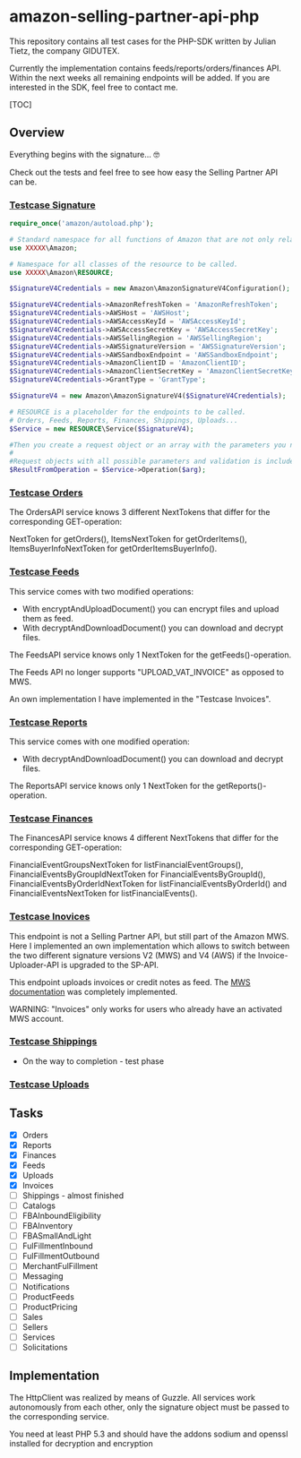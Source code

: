 # amazon-selling-partner-api-php
This repository contains all test cases for the PHP-SDK written by Julian Tietz, the company GIDUTEX. 

Currently the implementation contains feeds/reports/orders/finances API. Within the next weeks all remaining endpoints will be added. If you are interested in the SDK, feel free to contact me.

[TOC]

## Overview

Everything begins with the signature... 🤓

Check out the tests and feel free to see how easy the Selling Partner API can be. 

### [Testcase Signature](/test/Signature/) 

```php
require_once('amazon/autoload.php');

# Standard namespace for all functions of Amazon that are not only related to a resource.
use XXXXX\Amazon;

# Namespace for all classes of the resource to be called.
use XXXXX\Amazon\RESOURCE;

$SignatureV4Credentials = new Amazon\AmazonSignatureV4Configuration();

$SignatureV4Credentials->AmazonRefreshToken = 'AmazonRefreshToken';
$SignatureV4Credentials->AWSHost = 'AWSHost';
$SignatureV4Credentials->AWSAccessKeyId = 'AWSAccessKeyId';
$SignatureV4Credentials->AWSAccessSecretKey = 'AWSAccessSecretKey';
$SignatureV4Credentials->AWSSellingRegion = 'AWSSellingRegion';
$SignatureV4Credentials->AWSSignatureVersion = 'AWSSignatureVersion';
$SignatureV4Credentials->AWSSandboxEndpoint = 'AWSSandboxEndpoint';
$SignatureV4Credentials->AmazonClientID = 'AmazonClientID';
$SignatureV4Credentials->AmazonClientSecretKey = 'AmazonClientSecretKey';
$SignatureV4Credentials->GrantType = 'GrantType';

$SignatureV4 = new Amazon\AmazonSignatureV4($SignatureV4Credentials);

# RESOURCE is a placeholder for the endpoints to be called.
# Orders, Feeds, Reports, Finances, Shippings, Uploads...
$Service = new RESOURCE\Service($SignatureV4);

#Then you create a request object or an array with the parameters you need for the query.
#
#Request objects with all possible parameters and validation is included in every API.
$ResultFromOperation = $Service->Operation($arg);
```

### [Testcase Orders](/test/Orders/)

The OrdersAPI service knows 3 different NextTokens that differ for the corresponding GET-operation:

NextToken for getOrders(), ItemsNextToken for getOrderItems(), ItemsBuyerInfoNextToken for getOrderItemsBuyerInfo().

### [Testcase Feeds](/test/Feeds/)

This service comes with two modified operations:

- With encryptAndUploadDocument() you can encrypt files and upload them as feed.
- With decryptAndDownloadDocument() you can download and decrypt files.

The FeedsAPI service knows only 1 NextToken for the getFeeds()-operation.

The Feeds API no longer supports "UPLOAD_VAT_INVOICE" as opposed to MWS. 

An own implementation I have implemented in the "Testcase Invoices". 

### [Testcase Reports](/test/Reports/)

This service comes with one modified operation:

- With decryptAndDownloadDocument() you can download and decrypt files.

The ReportsAPI service knows only 1 NextToken for the getReports()-operation.

### [Testcase Finances](/test/Finances/)

The FinancesAPI service knows 4 different NextTokens that differ for the corresponding GET-operation:

FinancialEventGroupsNextToken for listFinancialEventGroups(), FinancialEventsByGroupIdNextToken for FinancialEventsByGroupId(), FinancialEventsByOrderIdNextToken for listFinancialEventsByOrderId() and FinancialEventsNextToken for listFinancialEvents().

### [Testcase Inovices](/test/Invoices)

This endpoint is not a Selling Partner API, but still part of the Amazon MWS. Here I implemented an own implementation which allows to switch between the two different signature versions V2 (MWS) and V4 (AWS) if the Invoice-Uploader-API is upgraded to the SP-API.

This endpoint uploads invoices or credit notes as feed.
The [MWS documentation](https://m.media-amazon.com/images/G/03/B2B/invoice-uploader-developer-documentation.pdf) was completely implemented.

WARNING: "Invoices" only works for users who already have an activated MWS account.

### [Testcase Shippings](/test/Shippings/)

- On the way to completion - test phase

### [Testcase Uploads](/test/Uploads/)



## Tasks

- [x] Orders
- [x] Reports
- [x] Finances
- [x] Feeds
- [x] Uploads
- [x] Invoices
- [ ] Shippings - almost finished
- [ ] Catalogs
- [ ] FBAInboundEligibility
- [ ] FBAInventory
- [ ] FBASmallAndLight
- [ ] FulFillmentInbound
- [ ] FulFillmentOutbound
- [ ] MerchantFulFillment
- [ ] Messaging
- [ ] Notifications
- [ ] ProductFeeds
- [ ] ProductPricing
- [ ] Sales
- [ ] Sellers
- [ ] Services
- [ ] Solicitations

## Implementation

The HttpClient was realized by means of Guzzle. All services work autonomously from each other, only the signature object must be passed to the corresponding service.

You need at least PHP 5.3 and should have the addons sodium and openssl installed for decryption and encryption